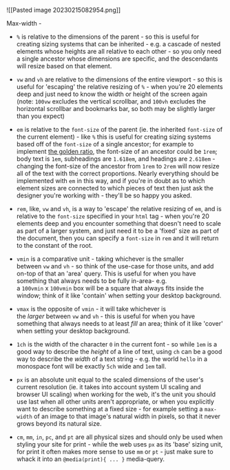 ![[Pasted image 20230215082954.png]]

Max-width - 


-   `%` is relative to the dimensions of the parent - so this is useful for creating sizing systems that can be inherited - e.g. a cascade of nested elements whose heights are all relative to each other - so you only need a single ancestor whose dimensions are specific, and the descendants will resize based on that element.
    
-   `vw` and `vh` are relative to the dimensions of the entire viewport - so this is useful for 'escaping' the relative resizing of `%` - when you're 20 elements deep and just need to know the width or height of the screen again (note: `100vw` excludes the vertical scrollbar, and `100vh` excludes the horizontal scrollbar and bookmarks bar, so both may be slightly larger than you expect)
    
-   `em` is relative to the `font-size` of the parent (ie. the inherited `font-size` of the current element) - like `%` this is useful for creating sizing systems based off of the `font-size` of a single ancestor; for example to implement [the golden ratio](https://www.google.com/search?q=golden+ratio&oq=golden+ratio&aqs=chrome..69i57.1556j0j4&sourceid=chrome&ie=UTF-8), the font-size of an ancestor could be `1rem`; body text is `1em`, subheadings are `1.618em`, and headings are `2.618em` - changing the font-size of the ancestor from `1rem` to `2rem` will now resize all of the text with the correct proportions. Nearly everything should be implemented with `em` in this way, and if you're in doubt as to which element sizes are connected to which pieces of text then just ask the designer you're working with - they'll be so happy you asked.
    
-   `rem`, like, `vw` and `vh`, is a way to 'escape' the relative resizing of `em`, and is relative to the `font-size` specified in your `html` tag - when you're 20 elements deep and you encounter something that doesn't need to scale as part of a larger system, and just need it to be a 'fixed' size as part of the document, then you can specify a `font-size` in `rem` and it will return to the constant of the root.
    
-   `vmin` is a comparative unit - taking whichever is the smaller between `vw` and `vh` - so think of the use-case for those units, and add on-top of that an 'area' query. This is useful for when you have something that always needs to be fully in-area- e.g. a `100vmin` x `100vmin` box will be a square that always fits inside the window; think of it like 'contain' when setting your desktop background.
    
-   `vmax` is the opposite of `vmin` - it will take whichever is the _larger_ between `vw` and `vh` - this is useful for when you have something that always needs to at least _fill_ an area; think of it like 'cover' when setting your desktop background.
    
-   `1ch` is the width of the character `0` in the current font - so while `1em` is a good way to describe the _height_ of a line of text, using `ch` can be a good way to describe the _width_ of a text string - e.g. the world `hello` in a monospace font will be exactly `5ch` wide and `1em` tall.
    
-   `px` is an absolute unit equal to the scaled dimensions of the user's current resolution (ie. it takes into account system UI scaling and browser UI scaling) when working for the web, it's the unit you should use last when all other units aren't appropriate, or when you explicitly want to describe something at a fixed size - for example setting a `max-width` of an image to that image's natural width in pixels, so that it never grows beyond its natural size.
    
-   `cm`, `mm`, `in`, `pc`, and `pt` are all physical sizes and should only be used when styling your site for print - while the web uses `px` as its 'base' sizing unit, for print it often makes more sense to use `mm` or `pt` - just make sure to whack it into an `@media(print){ ... }` media-query.